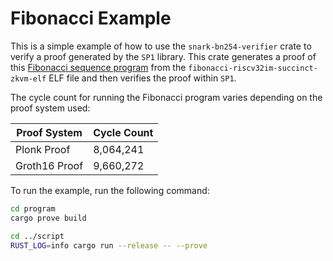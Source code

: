 # Fibonacci Example
This is a simple example of how to use the `snark-bn254-verifier` crate to verify a proof generated by the `SP1` library. This crate generates a proof of this [Fibonacci sequence program](https://github.com/succinctlabs/sp1/tree/main/examples/fibonacci) from the `fibonacci-riscv32im-succinct-zkvm-elf` ELF file and then verifies the proof within `SP1`.

The cycle count for running the Fibonacci program varies depending on the proof system used:

| Proof System   | Cycle Count   |
|----------------|---------------|
| Plonk Proof    | 8,064,241     |
| Groth16 Proof  | 9,660,272     |


To run the example, run the following command:
```bash
cd program
cargo prove build

cd ../script
RUST_LOG=info cargo run --release -- --prove              
```